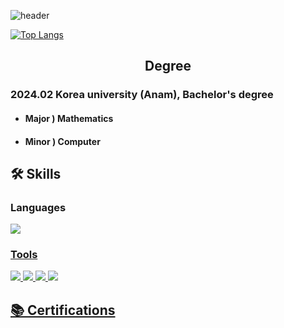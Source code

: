![header](https://capsule-render.vercel.app/api?type=Waving&color=timeGradient&height=400&section=header&text=Welcome+to-nl-pkg0203's+profile&fontSize=90)

[![Top Langs](https://github-readme-stats.vercel.app/api/top-langs/?username=pkg0203&layout=compact&theme=dark&hide=CMake,ruby&card_width=600)](https://github.com/anuraghazra/github-readme-stats)


<div align=center><h2>Degree </h2></div>

   ### 2024.02 Korea university (Anam), Bachelor's degree
  * #### Major ) Mathematics
  * #### Minor ) Computer

## **🛠️ Skills**

### Languages

<a href="https://www.python.org/"><img src="https://img.shields.io/badge/Python-3776AB?style=for-the-badge&logo=Python&logoColor=white"> 

### Tools

<a href="https://slack.com/intl/ko-kr/"><img src="https://img.shields.io/badge/Slack-4A154B?style=for-the-badge&logo=Slack&logoColor=white"> <a href="https://www.postman.com/"><img src="https://img.shields.io/badge/postman-FF6C37?style=for-the-badge&logo=postman&logoColor=white">    <a href="https://git-scm.com/"><img src="https://img.shields.io/badge/git-F05032?style=for-the-badge&logo=git&logoColor=white"> <a href="https://www.figma.com/"><img src="https://img.shields.io/badge/figma-blue?style=for-the-badge&logo=figma&logoColor=white">

<h2>📚 Certifications</h2>
</div>

